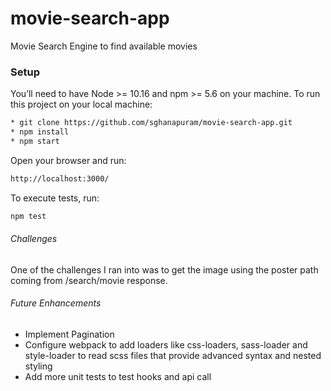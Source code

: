 # movie-search-app

Movie Search Engine to find available movies

### Setup

You’ll need to have Node >= 10.16 and npm >= 5.6 on your machine. To run this project on your local machine:

```sh
* git clone https://github.com/sghanapuram/movie-search-app.git
* npm install
* npm start
```

Open your browser and run:

```sh
http://localhost:3000/
```

To execute tests, run:

```sh
npm test
```
###### Challenges

One of the challenges I ran into was to get the image using the poster path coming from /search/movie response.

###### Future Enhancements
* Implement Pagination
* Configure webpack to add loaders like css-loaders, sass-loader and style-loader to read scss files that provide advanced syntax and nested styling
* Add more unit tests to test hooks and api call
